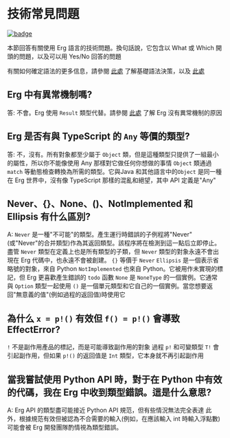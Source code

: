 # 技術常見問題

[![badge](https://img.shields.io/endpoint.svg?url=https%3A%2F%2Fgezf7g7pd5.execute-api.ap-northeast-1.amazonaws.com%2Fdefault%2Fsource_up_to_date%3Fowner%3Derg-lang%26repos%3Derg%26ref%3Dmain%26path%3Ddoc/EN/faq_technical.md%26commit_hash%3D1b3d7827bb770459475e4102c6f5c43d8ad79ae4)](https://gezf7g7pd5.execute-api.ap-northeast-1.amazonaws.com/default/source_up_to_date?owner=erg-lang&repos=erg&ref=main&path=doc/EN/faq_technical.md&commit_hash=1b3d7827bb770459475e4102c6f5c43d8ad79ae4)

本節回答有關使用 Erg 語言的技術問題。換句話說，它包含以 What 或 Which 開頭的問題，以及可以用 Yes/No 回答的問題

有關如何確定語法的更多信息，請參閱 [此處](./faq_syntax.md) 了解基礎語法決策，以及 [此處](./faq_general.md)

## Erg 中有異常機制嗎?

答: 不會。Erg 使用 `Result` 類型代替。請參閱 [此處](./faq_syntax.md) 了解 Erg 沒有異常機制的原因

## Erg 是否有與 TypeScript 的 `Any` 等價的類型?

答: 不，沒有。所有對象都至少屬于 `Object` 類，但是這種類型只提供了一組最小的屬性，所以你不能像使用 Any 那樣對它做任何你想做的事情
`Object` 類通過`match` 等動態檢查轉換為所需的類型。它與Java 和其他語言中的`Object` 是同一種
在 Erg 世界中，沒有像 TypeScript 那樣的混亂和絕望，其中 API 定義是"Any"

## Never、{}、None、()、NotImplemented 和 Ellipsis 有什么區別?

A: `Never` 是一種"不可能"的類型。產生運行時錯誤的子例程將"Never"(或"Never"的合并類型)作為其返回類型。該程序將在檢測到這一點后立即停止。盡管 `Never` 類型在定義上也是所有類型的子類，但 `Never` 類型的對象永遠不會出現在 Erg 代碼中，也永遠不會被創建。 `{}` 等價于 `Never`
`Ellipsis` 是一個表示省略號的對象，來自 Python
`NotImplemented` 也來自 Python。它被用作未實現的標記，但 Erg 更喜歡產生錯誤的 `todo` 函數
`None` 是 `NoneType` 的一個實例。它通常與 `Option` 類型一起使用
`()` 是一個單元類型和它自己的一個實例。當您想要返回"無意義的值"(例如過程的返回值)時使用它

## 為什么 `x = p!()` 有效但 `f() = p!()` 會導致 EffectError?

`!` 不是副作用產品的標記，而是可能導致副作用的對象
過程 `p!` 和可變類型 `T!` 會引起副作用，但如果 `p!()` 的返回值是 `Int` 類型，它本身就不再引起副作用

## 當我嘗試使用 Python API 時，對于在 Python 中有效的代碼，我在 Erg 中收到類型錯誤。這是什么意思?

A: Erg API 的類型盡可能接近 Python API 規范，但有些情況無法完全表達
此外，根據規范有效但被認為不合需要的輸入(例如，在應該輸入 int 時輸入浮點數)可能會被 Erg 開發團隊酌情視為類型錯誤。
